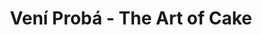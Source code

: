 ---
title: "Vení Probá - The Art of Cake"
url: /comuna-16-belen/veni-proba-the-art-of-cake/
shop: panadería
---